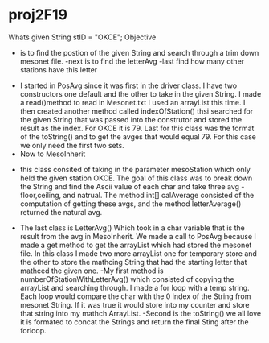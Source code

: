 # proj2F19
Whats given 
String stID = "OKCE";
Objective 
- is to find the postion of the given String and search through a trim down mesonet file.
-next is to find the letterAvg
-last find how many other stations have this letter
* I started in PosAvg since it was first in the driver class. I have two constructors one default and the other to take in the given String. I made a read()method to read in Mesonet.txt I used an arrayList this time. I then created another method called indexOfStation() thsi searched for the given String that was passed into the construtor and stored the result as the index. For OKCE it is 79. Last for this class was the format of the toString() and to get the avges that would equal 79. For this case we only need the first two sets.
* Now to MesoInherit
- this class consited of taking in the parameter mesoStation which only held the given station OKCE. The goal of this class was to break down the String and find the Ascii value of each char and take three avg - floor,ceiling, and natrual. The method int[] calAverage consisted of the computation of getting these avgs, and the method letterAverage() returned the natural avg.
* The last class is LetterAvg() Which took in a char variable that is the result from the avg in MesoInherit. We made a call to PosAvg because I made a get method to get the arrayList which had stored the mesonet file. In this class I made two more arrayList one for temporary store and the other to store the mathcing String that had the starting letter that mathced the given one.
-My first method is numberOfStationWithLetterAvg() which consisted of copying the arrayList and searching through. I made a for loop  with a temp string. Each loop would compare the char with the 0 index of the String from mesonet String. If it was true it would store into my counter and store that string into my mathch ArrayList.
-Second is the toString() we all love it is formated to concat the Strings and return the final Sting after the forloop.














